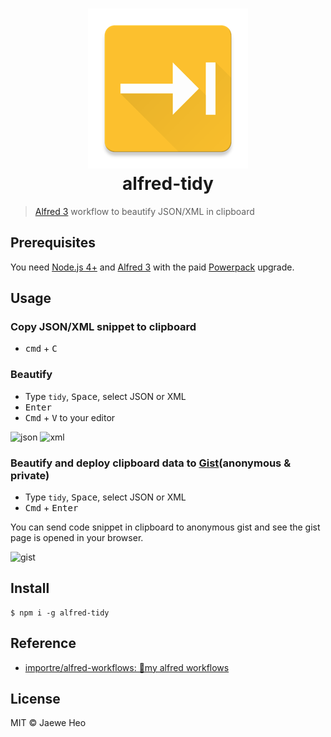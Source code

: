 # <div align="center"><img src="./icon.png" width=256><br>alfred-tidy</div>

> [Alfred 3](https://www.alfredapp.com) workflow to beautify JSON/XML in clipboard


## Prerequisites

You need [Node.js 4+](https://nodejs.org) and [Alfred 3](https://www.alfredapp.com) with the paid [Powerpack](https://www.alfredapp.com/powerpack/) upgrade.


## Usage

### Copy JSON/XML snippet to clipboard

- <kbd>cmd</kbd> + <kbd>C</kbd>


### Beautify

- Type `tidy`, <kbd>Space</kbd>, select JSON or XML
- <kbd>Enter</kbd>
- <kbd>Cmd</kbd> + <kbd>V</kbd> to your editor

<img width="607" alt="json" src="https://cloud.githubusercontent.com/assets/1744446/16941092/fa874e36-4dc8-11e6-8226-7e1cc0b20351.png">
<img width="607" alt="xml" src="https://cloud.githubusercontent.com/assets/1744446/16941091/fa855932-4dc8-11e6-8f40-a7aec38c5764.png">


### Beautify and deploy clipboard data to [Gist](https://gist.github.com/)(anonymous & private)

- Type `tidy`, <kbd>Space</kbd>, select JSON or XML
- <kbd>Cmd</kbd> + <kbd>Enter</kbd>

You can send code snippet in clipboard to anonymous gist and see the gist page is opened in your browser.

![gist](https://cloud.githubusercontent.com/assets/1744446/16941324/5b7784d0-4dca-11e6-8d23-99a76df89c61.png)


## Install

```
$ npm i -g alfred-tidy
```


## Reference

- [importre/alfred-workflows: 🔧my alfred workflows](https://goo.gl/GOFxDC)


## License

MIT © Jaewe Heo
